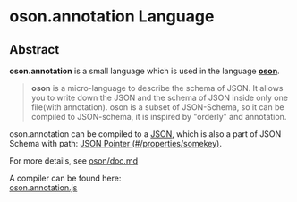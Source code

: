 __oson.annotation__ Language      
==========      
      
Abstract      
--------     
__oson.annotation__ is a small language which is used in the language [__oson__](https://github.com/sstshenshutao/oson).   
      
>__oson__ is a micro-language to describe the schema of JSON. It allows you to write down the JSON and the schema of JSON inside only one file(with annotation). oson is a subset of JSON-Schema, so it can be compiled to JSON-schema, it is inspired by "orderly" and annotation.      
      
  
oson.annotation can be compiled to a [JSON](https://www.json.org/json-zh.html), which is also a part of JSON Schema with path: [JSON Pointer (#/properties/somekey)](https://tools.ietf.org/html/rfc6901).  
      
For more details, see [oson/doc.md](https://github.com/sstshenshutao/oson/blob/master/doc.md)  
  
A compiler can be found here:  
[oson.annotation.js](https://github.com/sstshenshutao/oson.annotation.js)

